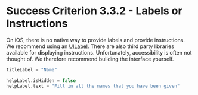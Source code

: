 # Success Criterion 3.3.2 - Labels or Instructions

On iOS, there is no native way to provide labels and provide instructions. We recommend using an [UILabel](https://developer.apple.com/documentation/uikit/uilabel). There are also third party libraries available for displaying instructions. Unfortunately, accessibility is often not thought of. We therefore recommend building the interface yourself.

```swift
titleLabel = "Name"

helpLabel.isHidden = false
helpLabel.text = "Fill in all the names that you have been given"
```
